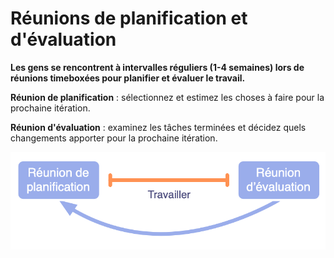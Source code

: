 # Réunions de planification et d'évaluation

<summary>
<strong>Les gens se rencontrent à intervalles réguliers (1-4 semaines) lors de réunions timeboxées pour planifier et évaluer le travail.</strong>
</summary>

**Réunion de planification** : sélectionnez et estimez les choses à faire pour la prochaine itération.

**Réunion d'évaluation** : examinez les tâches terminées et décidez quels changements apporter pour la prochaine itération.

![Réunions de planification et d'évaluation](img/meetings/planning-review.png)